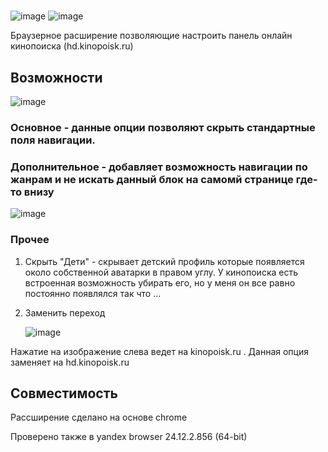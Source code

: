 # 
![image](https://github.com/user-attachments/assets/c609294b-d8e9-4d4e-8008-78af7e389f11)
![image](https://github.com/user-attachments/assets/a909d2c9-9347-4a2d-aeac-0f8c2cd96449)

Браузерное расширение позволяющие настроить панель онлайн кинопоиска (hd.kinopoisk.ru)

## Возможности
![image](https://github.com/user-attachments/assets/1e697133-8e0b-458a-bc73-a767e1fdbe8c)

### Основное - данные опции позволяют скрыть стандартные поля навигации.

### Дополнительное - добавляет возможность навигации по жанрам и не искать данный блок на самомй странице где-то внизу

![image](https://github.com/user-attachments/assets/2212b929-0ccb-4e9d-b15d-0c8913a4af33)

### Прочее 

1. Скрыть "Дети" - скрывает детский профиль которые появляется около собственной аватарки в правом углу.
У кинопоиска есть встроенная возможность убирать его, но у меня он все равно постоянно появлялся так что ...

2. Заменить переход  

   ![image](https://github.com/user-attachments/assets/c14ade46-f1b1-4a10-ad76-55830dee1ef2)

  Нажатие на изображение слева ведет на kinopoisk.ru . Данная опция заменяет на hd.kinopoisk.ru 

## Совместимость

Рассширение сделано на основе chrome

Проверено также в yandex browser 24.12.2.856 (64-bit)
